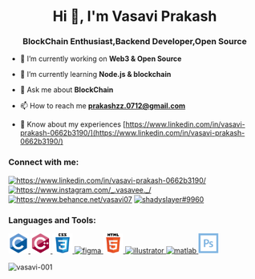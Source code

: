 <h1 align="center">Hi 👋, I'm Vasavi Prakash</h1>
<h3 align="center">BlockChain Enthusiast,Backend Developer,Open Source</h3>

- 🔭 I’m currently working on **Web3 & Open Source**

- 🌱 I’m currently learning **Node.js & blockchain**

- 💬 Ask me about **BlockChain**

- 📫 How to reach me **prakashzz.0712@gmail.com**

- 📄 Know about my experiences [https://www.linkedin.com/in/vasavi-prakash-0662b3190/](https://www.linkedin.com/in/vasavi-prakash-0662b3190/)

<h3 align="left">Connect with me:</h3>
<p align="left">
<a href="https://linkedin.com/in/https://www.linkedin.com/in/vasavi-prakash-0662b3190/" target="blank"><img align="center" src="https://raw.githubusercontent.com/rahuldkjain/github-profile-readme-generator/master/src/images/icons/Social/linked-in-alt.svg" alt="https://www.linkedin.com/in/vasavi-prakash-0662b3190/" height="30" width="40" /></a>
<a href="https://instagram.com/https://www.instagram.com/_.vasavee._/" target="blank"><img align="center" src="https://raw.githubusercontent.com/rahuldkjain/github-profile-readme-generator/master/src/images/icons/Social/instagram.svg" alt="https://www.instagram.com/_.vasavee._/" height="30" width="40" /></a>
<a href="https://www.behance.net/https://www.behance.net/vasavi07" target="blank"><img align="center" src="https://raw.githubusercontent.com/rahuldkjain/github-profile-readme-generator/master/src/images/icons/Social/behance.svg" alt="https://www.behance.net/vasavi07" height="30" width="40" /></a>
<a href="https://discord.gg/shadyslayer#9960" target="blank"><img align="center" src="https://raw.githubusercontent.com/rahuldkjain/github-profile-readme-generator/master/src/images/icons/Social/discord.svg" alt="shadyslayer#9960" height="30" width="40" /></a>
</p>

<h3 align="left">Languages and Tools:</h3>
<p align="left"> <a href="https://www.cprogramming.com/" target="_blank"> <img src="https://raw.githubusercontent.com/devicons/devicon/master/icons/c/c-original.svg" alt="c" width="40" height="40"/> </a> <a href="https://www.w3schools.com/cpp/" target="_blank"> <img src="https://raw.githubusercontent.com/devicons/devicon/master/icons/cplusplus/cplusplus-original.svg" alt="cplusplus" width="40" height="40"/> </a> <a href="https://www.w3schools.com/css/" target="_blank"> <img src="https://raw.githubusercontent.com/devicons/devicon/master/icons/css3/css3-original-wordmark.svg" alt="css3" width="40" height="40"/> </a> <a href="https://www.figma.com/" target="_blank"> <img src="https://www.vectorlogo.zone/logos/figma/figma-icon.svg" alt="figma" width="40" height="40"/> </a> <a href="https://www.w3.org/html/" target="_blank"> <img src="https://raw.githubusercontent.com/devicons/devicon/master/icons/html5/html5-original-wordmark.svg" alt="html5" width="40" height="40"/> </a> <a href="https://www.adobe.com/in/products/illustrator.html" target="_blank"> <img src="https://www.vectorlogo.zone/logos/adobe_illustrator/adobe_illustrator-icon.svg" alt="illustrator" width="40" height="40"/> </a> <a href="https://www.mathworks.com/" target="_blank"> <img src="https://upload.wikimedia.org/wikipedia/commons/2/21/Matlab_Logo.png" alt="matlab" width="40" height="40"/> </a> <a href="https://www.photoshop.com/en" target="_blank"> <img src="https://raw.githubusercontent.com/devicons/devicon/master/icons/photoshop/photoshop-line.svg" alt="photoshop" width="40" height="40"/> </a> </p>

<p><img align="center" src="https://github-readme-stats.vercel.app/api/top-langs?username=vasavi-001&show_icons=true&locale=en&layout=compact" alt="vasavi-001" /></p>
